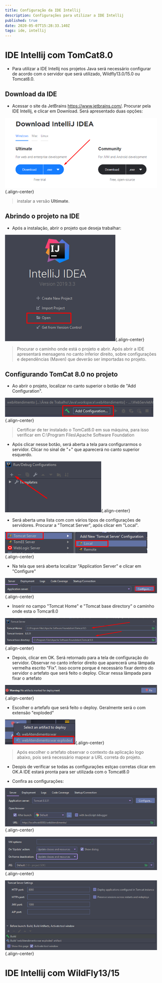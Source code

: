 ```yaml
---
title: Configuração da IDE Intellij
description: Configurações para utilizar a IDE Intellij 
published: true
date: 2020-05-07T15:28:33.140Z
tags: ide, intellij
---
```


# IDE Intellij com TomCat8.0

* Para utilizar a IDE Intellij nos projetos Java será necessário configurar de acordo com o servidor que será utilizado, Wildfly13.0/15.0 ou Tomcat8.0.

## Download da IDE

* Acessar o site da JetBrains https://www.jetbrains.com/. Procurar pela IDE Intellij, e clicar em Download. Será apresentado duas opções:


![instalacao.png](/imagens/instalacao.png){.align-center}

> instalar a versão **Ultimate**.

## Abrindo o projeto na IDE

* Após a instalação, abrir o projeto que deseja trabalhar:

![open.png](/imagens/open.png){.align-center}

> Procurar o caminho onde está o projeto e abrir. Após abrir a IDE apresentará mensagens no canto inferior direito, sobre configurações e dependências (Maven) que deverão ser importadas no projeto.



## Configurando TomCat 8.0 no projeto

* Ao abrir o projeto, localizar no canto superior o botão de "Add Configuration".

![add.png](/imagens/add.png){.align-center}

> Certificar de ter instalado o TomCat8.0 em sua máquina, para isso verificar em C:\Program Files\Apache Software Foundation

* Após clicar nesse botão, será aberta a tela para configurarmos o servidor. Clicar no sinal de "+" que aparecerá no canto superior esquerdo.

![add3.png](/imagens/add3.png){.align-center}

* Será aberta uma lista com com vários tipos de configurações de servidores. Procurar a "Tomcat Server", após clicar em "Local".

![tomcat2.png](/imagens/tomcat2.png){.align-center}

* Na tela que será aberta localizar "Application Server" e clicar em "Configure"

![configure.png](/imagens/configure.png){.align-center}

* Inserir no campo "Tomcat Home" e "Tomcat base directory" o caminho onde esta o Tomcar8.0

![apache.png](/imagens/apache.png){.align-center}

* Depois, clicar em OK. Será retornado para a tela de configuração do servidor. Observar no canto inferior direito que aparecerá uma lâmpada vermelha escrito "Fix". Isso ocorre porque é necessário fixar dentro do servidor o artefato que será feito o deploy. Clicar nessa lâmpada para fixar o artefato

![fix.png](/imagens/fix.png){.align-center}

* Escolher o artefafo que será feito o deploy. Geralmente será o com extensão "exploded"

![artefato.png](/imagens/artefato.png){.align-center}

> Após escolher o artefato observar o contexto da aplicação logo abaixo, pois será necessário mapear a URL correta do projeto.

* Deopis de verificar se todas as configurações estçao corretas clicar em OK.A IDE estará pronta para ser utilizada com o Tomcat8.0

* Confira as configurações:

![url.png](/imagens/url.png){.align-center}

![java2.png](/imagens/java2.png){.align-center}
 
![porta.png](/imagens/porta.png){.align-center}

# IDE Intellij com WildFly13/15
